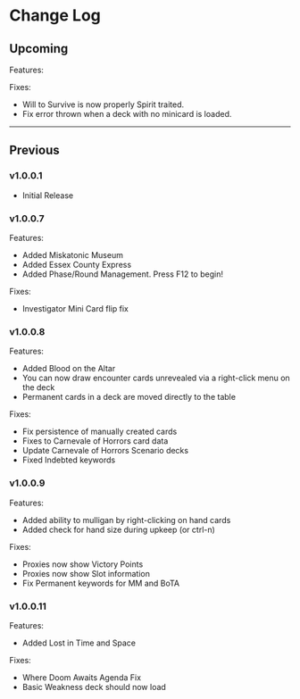 # Change Log

## Upcoming

Features:

Fixes:
- Will to Survive is now properly Spirit traited.
- Fix error thrown when a deck with no minicard is loaded.

___

## Previous

### v1.0.0.1
- Initial Release

### v1.0.0.7
Features:
- Added Miskatonic Museum
- Added Essex County Express
- Added Phase/Round Management. Press F12 to begin!

Fixes:
- Investigator Mini Card flip fix

### v1.0.0.8
Features:
- Added Blood on the Altar
- You can now draw encounter cards unrevealed via a right-click menu on the deck
- Permanent cards in a deck are moved directly to the table

Fixes:
- Fix persistence of manually created cards
- Fixes to Carnevale of Horrors card data
- Update Carnevale of Horrors Scenario decks
- Fixed Indebted keywords

### v1.0.0.9
Features:
- Added ability to mulligan by right-clicking on hand cards
- Added check for hand size during upkeep (or ctrl-n)

Fixes:
- Proxies now show Victory Points
- Proxies now show Slot information
- Fix Permanent keywords for MM and BoTA

### v1.0.0.11
Features:
- Added Lost in Time and Space

Fixes:
- Where Doom Awaits Agenda Fix
- Basic Weakness deck should now load
